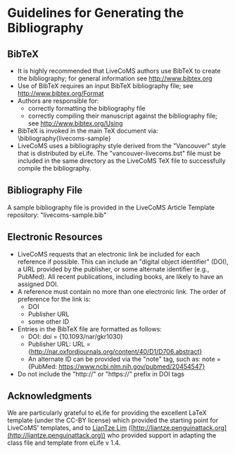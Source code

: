 # Guidelines for Generating the Bibliography

## BibTeX

- It is highly recommended that LiveCoMS authors use BibTeX to create the bibliography; for general information see http://www.bibtex.org
- Use of BibTeX requires an input BibTeX bibliography file; see http://www.bibtex.org/Format
- Authors are responsible for:
  * correctly formatting the bibliography file
  * correctly compiling their manuscript against the bibliography file; see http://www.bibtex.org/Using
- BibTeX is invoked in the main TeX document via: \bibliography{livecoms-sample}
- LiveCoMS uses a bibliography style derived from the "Vancouver" style that is distributed by eLife. The "vancouver-livecoms.bst" file must be included in the same directory as the LiveCoMS TeX file to successfully compile the bibliography.  

## Bibliography File

A sample bibliography file is provided in the LiveCoMS Article Template repository: "livecoms-sample.bib"

## Electronic Resources

- LiveCoMS requests that an electronic link be included for each reference if possible. This can include an "digital object identifier" (DOI), a URL provided by the publisher, or some alternate identifier (e.g., PubMed). All recent publications, including books, are likely to have an assigned DOI.
- A reference must contain no more than one electronic link. The order of preference for the link is:
  * DOI
  * Publisher URL
  * some other ID
- Entries in the BibTeX file are formatted as follows:
  * DOI: doi = {10.1093/nar/gkr1030}
  * Publisher URL: URL = {http://nar.oxfordjournals.org/content/40/D1/D706.abstract}
  * An alternate ID can be provided via the "note" tag, such as: note = {PubMed: https://www.ncbi.nlm.nih.gov/pubmed/20454547}
- Do not include the "http://" or "https://" prefix in DOI tags

## Acknowledgments
We are particularly grateful to eLife for providing the excellent LaTeX template (under the CC-BY license) which provided the starting point for LiveCoMS' templates, and to [LianTze Lim](https://github.com/liantze) ([http://liantze.penguinattack.org](http://liantze.penguinattack.org)) who provided support in adapting the class file and template from eLife v 1.4.
